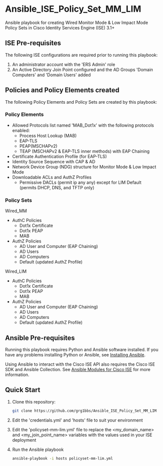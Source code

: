 # Ansible_ISE_Policy_Set_MM_LIM
Ansible playbook for creating Wired Monitor Mode &amp; Low Impact Mode Policy Sets in Cisco Identity Services Engine (ISE) 3.1+

## ISE Pre-requisites
The following ISE configurations are required prior to running this playbook:

1. An administrator account with the 'ERS Admin' role
2. An Active Directory Join Point configured and the AD Groups 'Domain Computers' and 'Domain Users' added

## Policies and Policy Elements created
The following Policy Elements and Policy Sets are created by this playbook:

### Policy Elements

 - Allowed Protocols list named 'MAB_Dot1x' with the following protocols enabled:
   - Process Host Lookup (MAB)
   - EAP-TLS
   - PEAP(MSCHAPv2)
   - TEAP (MSCHAPv2 & EAP-TLS inner methods) with EAP Chaining
 - Certificate Authentication Profile (for EAP-TLS)
 - Identity Source Sequence with CAP & AD
 - Network Device Group (NDG) structure for Monitor Mode & Low Impact Mode
 - Downloadable ACLs and AuthZ Profiles
   - Permissive DACLs (permit ip any any) except for LIM Default (permits DHCP, DNS, and TFTP only)

### Policy Sets

Wired_MM
 - AuthC Policies
   - Dot1x Certificate
   - Dot1x PEAP
   - MAB
 - AuthZ Policies
   - AD User and Computer (EAP Chaining)
   - AD Users
   - AD Computers
   - Default (updated AuthZ Profile)

Wired_LIM
 - AuthC Policies
   - Dot1x Certificate
   - Dot1x PEAP
   - MAB
 - AuthZ Policies
   - AD User and Computer (EAP Chaining)
   - AD Users
   - AD Computers
   - Default (updated AuthZ Profile)

## Ansible Pre-requisites
Running this playbook requires Python and Ansible software installed.
If you have any problems installing Python or Ansible, see [Installing Ansible](https://docs.ansible.com/ansible/latest/installation_guide/intro_installation.html).

Using Ansible to interact with the Cisco ISE API also requires the Cisco ISE SDK and Ansible Collection.
See [Ansible Modules for Cisco ISE](https://galaxy.ansible.com/cisco/ise) for more information.

## Quick Start
1. Clone this repository:  

    ```bash
    git clone https://github.com/grg1bbs/Ansible_ISE_Policy_Set_MM_LIM
    ```
 
2. Edit the 'credentials.yml' and 'hosts' file to suit your environment

3. Edit the 'policyset-mm-lim.yml' file to replace the <my_domain_name> and <my_join_point_name> variables with the values used in your ISE deployment

4. Run the Ansible playbook

    ```bash
    ansible-playbook -i hosts policyset-mm-lim.yml
    ```
